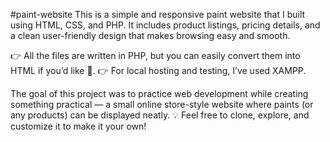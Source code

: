#paint-website
This is a simple and responsive paint website that I built using HTML, CSS, and PHP.
It includes product listings, pricing details, and a clean user-friendly design that makes browsing easy and smooth.

👉 All the files are written in PHP, but you can easily convert them into HTML if you’d like 🙂.
👉 For local hosting and testing, I’ve used XAMPP.

The goal of this project was to practice web development while creating something practical — a small online store-style website where paints (or any products) can be displayed neatly.
💡 Feel free to clone, explore, and customize it to make it your own!
